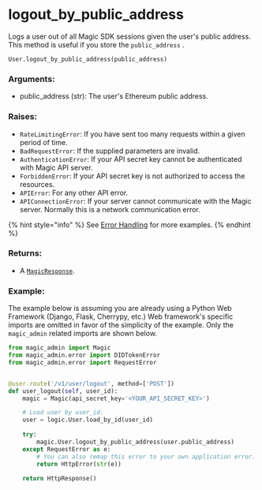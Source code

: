 # logout\_by\_public\_address

Logs a user out of all Magic SDK sessions given the user's public address. This method is useful if you store the `public_address` . 

```text
User.logout_by_public_address(public_address)
```

### Arguments:

* public\_address \(str\): The user's Ethereum public address.

### Raises:

* `RateLimitingError`: If you have sent too many requests within a given period of time.
* `BadRequestError`: If the supplied parameters are invalid.
* `AuthenticationError`: If your API secret key cannot be authenticated with Magic API server.
* `ForbiddenError`:  If your API secret key is not authorized to access the resources.
* `APIError`: For any other API error.
* `APIConnectionError`: If your server cannot communicate with the Magic server. Normally this is a network communication error.

{% hint style="info" %}
See [Error Handling](../../python-response-and-error-handling.md) for more examples.
{% endhint %}

### Returns:

* A [`MagicResponse`](../../python-response-and-error-handling.md#magicresponse).

### Example:

The example below is assuming you are already using a Python Web Framework \(Django, Flask, Cherrypy, etc.\)  Web framework's specific imports are omitted in favor of the simplicity of the example. Only the `magic_admin` related imports are shown below.

```python
from magic_admin import Magic
from magic_admin.error import DIDTokenError
from magic_admin.error import RequestError


@user.route('/v1/user/logout', method=['POST'])
def user_logout(self, user_id):
    magic = Magic(api_secret_key='<YOUR_API_SECRET_KEY>')

    # Load user by user_id.
    user = logic.User.load_by_id(user_id)
    
    try:
        magic.User.logout_by_public_address(user.public_address)
    except RequestError as e:
        # You can also remap this error to your own application error.
        return HttpError(str(e))
    
    return HttpResponse()
```

